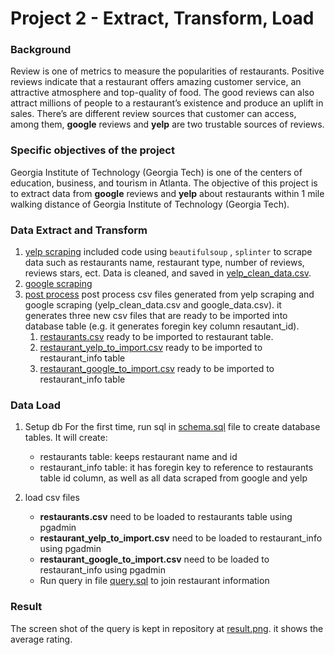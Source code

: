 # Project 2 - Extract, Transform, Load

### Background
Review is one of metrics to measure the popularities of restaurants. Positive reviews indicate that a restaurant offers amazing customer service, an attractive atmosphere and top-quality of food. The good reviews can also attract millions of people to a restaurant’s existence and produce an uplift in sales. There’s are different review sources that customer can access, among them, **google** reviews and **yelp** are two trustable sources of reviews. 

### Specific objectives of the project
Georgia Institute of Technology (Georgia Tech) is one of the centers of education, business, and tourism in Atlanta.  The objective of this project is to extract data from **google** reviews and **yelp** about restaurants within 1 mile walking distance of Georgia Institute of Technology (Georgia Tech). 




### Data Extract and Transform
1. [yelp scraping](yelp_scraping.ipynb) included code using `beautifulsoup` , `splinter` to scrape data such as restaurants name, restaurant type, number of reviews, reviews stars, ect. Data is cleaned, and saved in [yelp_clean_data.csv](output/yelp_clean_data.csv).
2. [google scraping](google_scraping.ipynb) 
3. [post process](post_process.ipynb) post process csv files generated from yelp scraping and google scraping (yelp_clean_data.csv and google_data.csv). it generates three new csv files that are ready to be imported into database table (e.g. it generates foregin key column resautant_id).
   1. [restaurants.csv](output/restaurants.csv) ready to be imported to restaurant table.
   2. [restaurant_yelp_to_import.csv](output/restaurant_yelp_to_import.csv) ready to be imported to restaurant_info table
   3. [restaurant_google_to_import.csv](output/restaurant_google_to_import.csv) ready to be imported to restaurant_info table

### Data Load

1.  Setup db
For the first time, run sql in [schema.sql](schema.sql) file to create database tables. It will create:
    * restaurants table: keeps restaurant name and id
    * restaurant_info table: it has foregin key to reference to restaurants table id column, as well as all data scraped from google and yelp

2. load csv files

   * **restaurants.csv** need to be loaded to restaurants table using pgadmin
   * **restaurant_yelp_to_import.csv** need to be loaded to restaurant_info using pgadmin
   * **restaurant_google_to_import.csv** need to be loaded to restaurant_info using pgadmin
   * Run query in file [query.sql](query.sql) to join restaurant information

### Result
The screen shot of the query is kept in repository at [result.png](out/../output/result.png). it shows the average rating.

